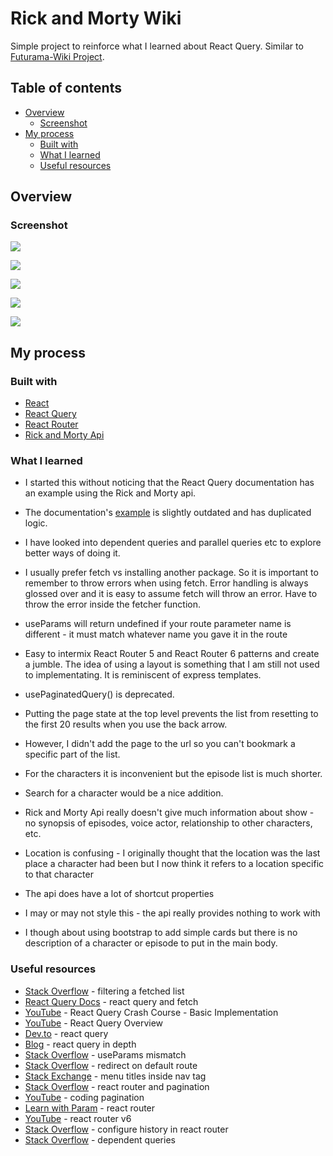 # Rick and Morty Wiki

Simple project to reinforce what I learned about React Query.  Similar to [Futurama-Wiki Project](https://github.com/jdegand/futurama-fan-wiki).    

## Table of contents

- [Overview](#overview)
  - [Screenshot](#screenshot)
- [My process](#my-process)
  - [Built with](#built-with)
  - [What I learned](#what-i-learned)
  - [Useful resources](#useful-resources)

## Overview

### Screenshot

![](rick-and-morty-homepage.png)

![](rick-and-morty-character-detail.png)

![](rick-and-morty-episodes.png)

![](rick-and-morty-episode-detail.png)

![](rick-and-morty-locations.png)

## My process

### Built with

- [React](https://reactjs.org/)
- [React Query](https://react-query.tanstack.com/)
- [React Router](https://reactrouter.com/)
- [Rick and Morty Api](https://rickandmortyapi.com/)

### What I learned

- I started this without noticing that the React Query documentation has an example using the Rick and Morty api.  
- The documentation's [example](https://react-query.tanstack.com/examples/rick-morty) is slightly outdated and has duplicated logic.  
- I have looked into dependent queries and parallel queries etc to explore better ways of doing it.  

- I usually prefer fetch vs installing another package.  So it is important to remember to throw errors when using fetch.  Error handling is always glossed over and it is easy to assume fetch will throw an error.  Have to throw the error inside the fetcher function.  

- useParams will return undefined if your route parameter name is different - it must match whatever name you gave it in the route

- Easy to intermix React Router 5 and React Router 6 patterns and create a jumble.  The idea of using a layout is something that I am still not used to implementating.  It is reminiscent of express templates.  

- usePaginatedQuery() is deprecated.  

- Putting the page state at the top level prevents the list from resetting to the first 20 results when you use the back arrow.
- However, I didn't add the page to the url so you can't bookmark a specific part of the list.  

- For the characters it is inconvenient but the episode list is much shorter.  
- Search for a character would be a nice addition.  

- Rick and Morty Api really doesn't give much information about show - no synopsis of episodes, voice actor, relationship to other characters, etc. 

- Location is confusing - I originally thought that the location was the last place a character had been but I now think it refers to a location specific to that character
- The api does have a lot of shortcut properties

- I may or may not style this - the api really provides nothing to work with
- I though about using bootstrap to add simple cards but there is no description of a character or episode to put in the main body. 

### Useful resources

- [Stack Overflow](https://stackoverflow.com/questions/66797655/filtering-a-fetched-list-from-an-api-using-react-query) - filtering a fetched list 
- [React Query Docs](https://react-query.tanstack.com/guides/query-functions#usage-with-fetch-and-others-clients-that-do-not-throw-by-default) - react query and fetch
- [YouTube](https://www.youtube.com/watch?v=NQULKpW6hK4) - React Query Crash Course - Basic Implementation
- [YouTube](https://www.youtube.com/watch?v=aLQbVd-2tIo) - React Query Overview
- [Dev.to](https://dev.to/siddharthvenkatesh/cleaner-data-fetching-with-react-query-4klg) - react query 
- [Blog](https://tkdodo.eu/blog/practical-react-query) - react query in depth
- [Stack Overflow](https://stackoverflow.com/questions/66506891/useparams-hook-returns-undefined-in-react-functional-component) - useParams mismatch
- [Stack Overflow](https://stackoverflow.com/questions/29552601/how-to-set-the-defaultroute-to-another-route-in-react-router) - redirect on default route 
- [Stack Exchange](https://webmasters.stackexchange.com/questions/6923/should-menu-titles-h1-h2-h3-be-inside-or-outside-the-nav-tag) - menu titles inside nav tag
- [Stack Overflow](https://stackoverflow.com/questions/51604671/reactjs-how-can-i-implement-pagination-for-react-with-keep-state-when-route-ch) - react router and pagination
- [YouTube](https://www.youtube.com/watch?v=rAuEmI1Fat8) - coding pagination
- [Learn with Param](https://learnwithparam.com/blog/dynamic-pages-in-react-router/) - react router
- [YouTube](https://www.youtube.com/watch?v=XBRLVRjZ3CQ) - react router v6
- [Stack Overflow](https://stackoverflow.com/questions/30915173/react-router-go-back-a-page-how-do-you-configure-history) - configure history in react router
- [Stack Overflow](https://stackoverflow.com/questions/60260704/how-to-fetch-n-dependent-data-with-react-query) - dependent queries